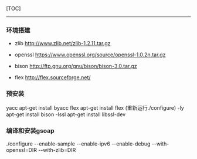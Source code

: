 [TOC]

---
### 环境搭建
- zlib
http://www.zlib.net/zlib-1.2.11.tar.gz

- openssl
https://www.openssl.org/source/openssl-1.0.2n.tar.gz

- bison
http://ftp.gnu.org/gnu/bison/bison-3.0.tar.gz

- flex
http://flex.sourceforge.net/

### 预安装
yacc         apt-get install byacc
flex         apt-get install flex  (重新运行./configure)
-ly          apt-get install bison
-lssl        apt-get install libssl-dev

### 编译和安装gsoap
./configure --enable-sample --enable-ipv6 --enable-debug --with-openssl=DIR --with-zlib=DIR

